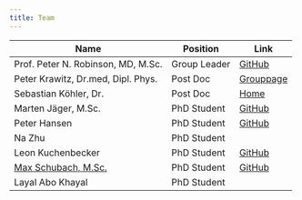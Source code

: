 ```yaml
---
title: Team
---
```



Name                                | Position      | Link
------------------------------------|---------------|-----------------
Prof. Peter N. Robinson, MD, M.Sc.  | Group Leader  | [GitHub](https://github.com/pnrobinson)
Peter Krawitz, Dr.med, Dipl. Phys.  | Post Doc      | [Grouppage](http://krawitz.charite.de/)
Sebastian Köhler, Dr.               | Post Doc      | [Home](http://drseb.github.io/)
Marten Jäger, M.Sc.                 | PhD Student   | [GitHub](https://github.com/martenj)
Peter Hansen                        | PhD Student   | [GitHub](https://github.com/hansenp)
Na Zhu                              | PhD Student   | 
Leon Kuchenbecker                   | PhD Student   | [GitHub](https://github.com/lkuchenb)
[Max Schubach, M.Sc.](team_schubach.html)                | PhD Student   | [GitHub](https://github.com/visze)
Layal Abo Khayal                    | PhD Student   | 



